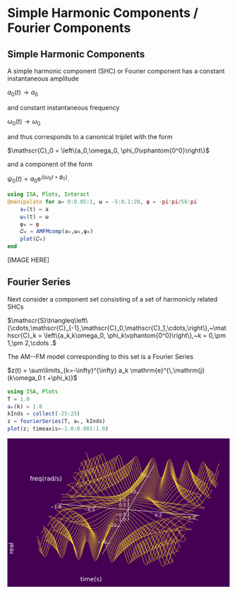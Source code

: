 # Simple Harmonic Components / Fourier Components

## Simple Harmonic Components

A simple harmonic component (SHC) or Fourier component has a constant instantaneous amplitude

$a_0(t)\rightarrow a_0$

and constant instantaneous frequency

$\omega_0(t)\rightarrow \omega_0$

and thus corresponds to a canonical triplet with the form

$\mathscr{C}_0 = \left\{a_0,\omega_0, \phi_0\vphantom{0^0}\right\}$


and a component of the form

$\psi_0(t) = a_0 \mathrm{e}^{\,\mathrm{j}(\omega_0 t +\phi_0)}.$


```julia
using ISA, Plots, Interact
@manipulate for a= 0:0.05:1, ω = -5:0.1:20, φ = -pi:pi/50:pi
    a₀(t) = a
    ω₀(t) = ω
    φ₀ = φ
    𝐶₀ = AMFMcomp(a₀,ω₀,φ₀)
    plot(𝐶₀)
end
```
[IMAGE HERE]


## Fourier Series

Next consider a component set consisting of a set of harmonicly related SHCs

$\mathscr{S}\triangleq\left\{\cdots,\mathscr{C}_{-1},\mathscr{C}_0,\mathscr{C}_1,\cdots,\right\},~\mathscr{C}_k = \left\{a_k,k\omega_0, \phi_k\vphantom{0^0}\right\},~k = 0,\pm 1,\pm 2,\cdots .$

The AM--FM model corresponding to this set is a Fourier Series

$z(t) = \sum\limits_{k=-\infty}^{\infty} a_k \mathrm{e}^{\,\mathrm{j}(k\omega_0 t +\phi_k)}$

```julia
using ISA, Plots
T = 1.0
aₖ(k) = 1.0
kInds = collect(-25:25)
z = fourierSeries(T, aₖ, kInds)
plot(z; timeaxis=-1.0:0.001:1.0)
```
![](https://raw.githubusercontent.com/NMSU-ISA/ISA/master/docs/src/assets/IS_exFourier.png)
